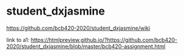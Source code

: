 # student_dxjasmine
https://github.com/bcb420-2020/student_dxjasmine/wiki

link to a1:
https://htmlpreview.github.io/?https://github.com/bcb420-2020/student_dxjasmine/blob/master/bcb420-assignment.html
